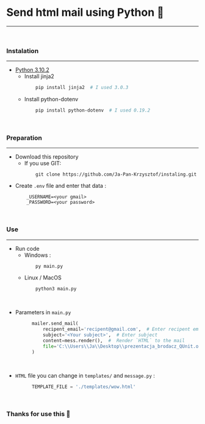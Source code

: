 # Send html mail using Python 🐍
***

&nbsp;

### Instalation
***

* [Python 3.10.2](https://www.python.org/downloads/release/python-3102/)
    * Install jinja2
      ```bash
          pip install jinja2  # I used 3.0.3
      ```
    * Install python-dotenv
      ```bash
          pip install python-dotenv  # I used 0.19.2
      ```
      
&nbsp;

### Preparation
***

* Download this repository
  * If you use GIT:
    ```git
        git clone https://github.com/Ja-Pan-Krzysztof/instaling.git
    ```
* Create `.env` file and enter that data :
    ```dotenv
        _USERNAME=<your gmail>
        _PASSWORD=<your password>
   ```
  
&nbsp;

### Use
***

* Run code
  * Windows :
    ```bash
        py main.py
    ```
  * Linux / MacOS
    ```bash
        python3 main.py
    ```
    
&nbsp;

* Parameters in `main.py`
  ```python
        mailer.send_mail(
            recipent_email='recipent@gmail.com',  # Enter recipent email
            subject='<Your subject>',  # Enter subject
            content=mess.render(),  #  Render `HTML` to the mail
            file='C:\\Users\\Ja\\Desktop\\prezentacja_brodacz_QUnit.odp'  # The file to be send | May be empty
        )
   ```
  
&nbsp;
  
* `HTML` file you can change in `templates/` and `message.py` :
  ```python
        TEMPLATE_FILE = './templates/wow.html'
   ```
  
&nbsp;

### Thanks for use this 🐍
